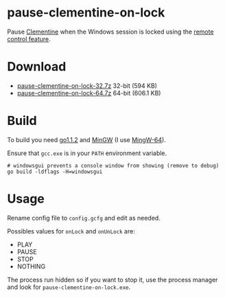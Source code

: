 pause-clementine-on-lock
========================

Pause [Clementine](http://www.clementine-player.org/) when the Windows session is locked using the [remote control feature](https://code.google.com/p/clementine-player/wiki/RemoteControl).

Download
========
- [pause-clementine-on-lock-32.7z](https://s3.amazonaws.com/pause-clementine-on-lock/pause-clementine-on-lock-32.7z) 32-bit (594 KB)
- [pause-clementine-on-lock-64.7z](https://s3.amazonaws.com/pause-clementine-on-lock/pause-clementine-on-lock-64.7z) 64-bit (606.1 KB)

Build
=====
To build you need [go1.1.2](http://golang.org/) and [MinGW](http://www.mingw.org/) (I use [MingW-64](http://mingw-w64.sourceforge.net/download.php#mingw-builds)).

Ensure that `gcc.exe` is in your `PATH` environment variable.

    # windowsgui prevents a console window from showing (remove to debug)
    go build -ldflags -H=windowsgui

Usage
=====
Rename config file to `config.gcfg` and edit as needed.

Possibles values for `onLock` and `onUnLock` are:
- PLAY
- PAUSE
- STOP
- NOTHING

The process run hidden so if you want to stop it, use the process manager and look for `pause-clementine-on-lock.exe`.
